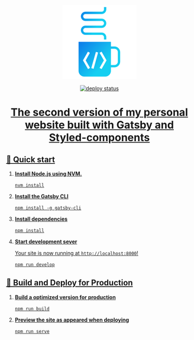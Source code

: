 <p align="center">
  <a href="https://www.linkedin.com/in/tylrtnguyen/">
    <img alt="Gatsby" src="./static/readme-logo.svg" />
  </a>
</p>

<p align="center">
  <a href="https://app.netlify.com/sites/thongba/deploys" target="_blank" />
  <img src="https://api.netlify.com/api/v1/badges/b290bc63-26d3-461b-904c-dbae24f7af38/deploy-status" alt="deploy status" />
</p>

<h1 align="center">
  The second version of my personal website built with Gatsby and Styled-components
</h1>

## 🚀 Quick start

1.  **Install Node.js using NVM.**
    ```shell
    nvm install
    ```

2.  **Install the Gatsby CLI**
    ```shell
    npm install -g gatsby-cli
    ```
3.  **Install dependencies**
    ```shell
    npm install
    ```

4.  **Start development sever**

    Your site is now running at `http://localhost:8000`!
    ```shell
    npm run develop
    ```
    

## 💫 Build and Deploy for Production
1.  **Build a optimized version for production**
    ```shell
    npm run build
    ```
2.  **Preview the site as appeared when deploying**
    ```shell
    npm run serve
    ```
